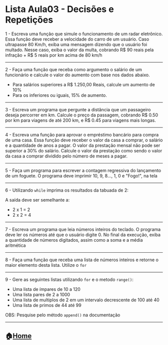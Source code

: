 # Lista Aula03 - Decisões e Repetições

1 - Escreva uma função que simule o funcionamento de um radar eletrônico. Essa função deve receber   a velocidade do carro de um
usuário. Caso ultrapasse 80 Km/h, exiba uma mensagem dizendo que o usuário foi multado. Nesse caso, exiba o valor da multa, cobrando R$ 90 reais pela infração + R$ 5 reais  por km acima de 80 km/h

---

2 - Faça uma função que receba como argumento o salário de um funcionário e calcule o valor do aumento com base nos dados abaixo.
 - Para salários superiores a R$ 1.250,00 Reais, calcule um aumento de 10%
 - Para os inferiores ou iguais, 15% de aumento.

---

3 - Escreva um programa que pergunte a distância que um passageiro deseja percorrer em km. Calcule o preço da passagem, cobrando R$ 0.50 por km para viagens de até 200 km, e R$ 0.45 para viagens mais longas.

---

4 - Escreva uma função para aprovar o empréstimo bancário para compra de uma casa. Essa função deve receber o valor da casa a comprar, o salário e a quantidade
de anos a pagar. O valor da prestação mensal não pode ser superior a 30% do salário. Calcule o valor da prestação como sendo o valor da casa a comprar dividido pelo número de meses a pagar.

---

5 - Faça  um programa para escrever a contagem regressiva do lançamento de um foguete. O programa deve imprimir 10, 9, 8..., 1, 0 e "Fogo!", na tela

---

6 - Utilizando `while` imprima os resultados da tabuada de 2:


A saída deve ser semelhante a:
 - 2 x 1 = 2
 - 2 x 2 = 4

---

7 - Escreva um programa que leia números inteiros do teclado. O programa deve ler os números até que o usuário digite 0.
No final da execução, exiba a quantidade de números digitados, assim como a soma e a média aritmética

---

8 - Faça uma função que receba uma lista de números inteiros e retorne o maior elemento desta lista. Utilize o `for`

---

9 - Gere as seguintes listas utilizando `for` e o metodo `range()`:
 - Uma lista de ímpares de 10 a 120
 - Uma lista pares de 2 a 1000
 - Uma lista de multiplos de 2 em um intervalo decrescente de 100 até 40
 - Uma lista de primos de 44 até 99

OBS: Pesquise pelo método `append()` na documentação

---
:house:[Home](https://github.com/Evaldo-comp/Python-Mombaca)
---
